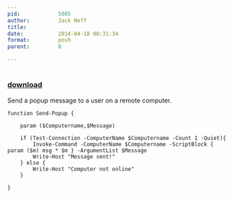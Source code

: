 ```yaml
---
pid:            5085
author:         Jack Neff
title:          
date:           2014-04-18 00:31:34
format:         posh
parent:         0

---
```


# 

### [download](Scripts\5085.ps1)

Send a popup message to a user on a remote computer.

```posh
function Send-Popup {

    param ($Computername,$Message)

    if (Test-Connection -ComputerName $Computername -Count 1 -Quiet){
        Invoke-Command -ComputerName $Computername -ScriptBlock { param ($m) msg * $m } -ArgumentList $Message
        Write-Host "Message sent!"
    } else {
        Write-Host "Computer not online"
    }

}
```
